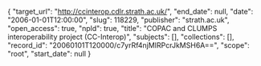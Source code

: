 {
  "target_url": "http://ccinterop.cdlr.strath.ac.uk/", 
  "end_date": null, 
  "date": "2006-01-01T12:00:00", 
  "slug": 118229, 
  "publisher": "strath.ac.uk", 
  "open_access": true, 
  "npld": true, 
  "title": "COPAC and CLUMPS interoperability project (CC-Interop)", 
  "subjects": [], 
  "collections": [], 
  "record_id": "20060101T120000/c7yrRf4njMIRPcrJkMSH6A==", 
  "scope": "root", 
  "start_date": null
}

